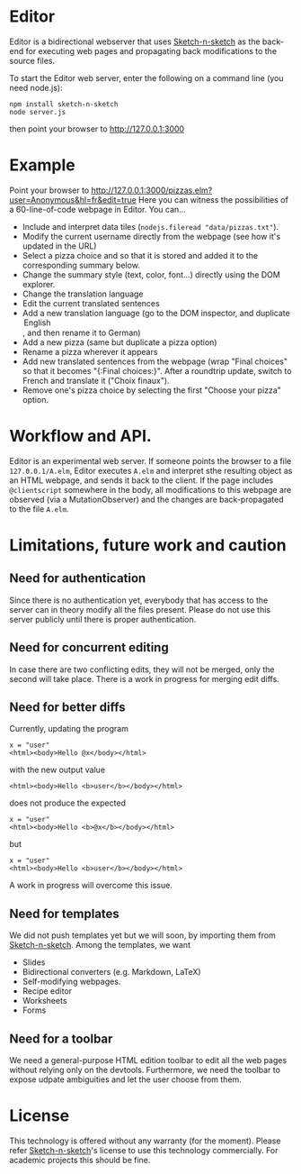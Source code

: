 # Editor

Editor is a bidirectional webserver that uses [Sketch-n-sketch](https://github.com/ravichugh/sketch-n-sketch) as the back-end for executing web pages and propagating back modifications to the source files.

To start the Editor web server, enter the following on a command line (you need node.js):

    npm install sketch-n-sketch
    node server.js

then point your browser to http://127.0.0.1:3000

# Example

Point your browser to http://127.0.0.1:3000/pizzas.elm?user=Anonymous&hl=fr&edit=true
Here you can witness the possibilities of a 60-line-of-code webpage in Editor. You can...
* Include and interpret data tiles (`nodejs.fileread "data/pizzas.txt"`).
* Modify the current username directly from the webpage (see how it's updated in the URL)
* Select a pizza choice and so that it is stored and added it to the corresponding summary below.
* Change the summary style (text, color, font...) directly using the DOM explorer.
* Change the translation language
* Edit the current translated sentences
* Add a new translation language (go to the DOM inspector, and duplicate <option>English</option>, and then rename it to German)
* Add a new pizza (same but duplicate a pizza option)
* Rename a pizza wherever it appears
* Add new translated sentences from the webpage (wrap "Final choices" so that it becomes "{:Final choices:}". After a roundtrip update, switch to French and translate it ("Choix finaux").
* Remove one's pizza choice by selecting the first "Choose your pizza" option.

# Workflow and API.

Editor is an experimental web server.
If someone points the browser to a file `127.0.0.1/A.elm`, Editor executes `A.elm` and interpret sthe resulting object as an HTML webpage, and sends it back to the client.
If the page includes `@clientscript` somewhere in the body, all modifications to this webpage are observed (via a MutationObserver) and the changes are back-propagated to the file `A.elm`.

# Limitations, future work and caution

## Need for authentication

Since there is no authentication yet, everybody that has access to the server can in theory modify all the files present.
Please do not use this server publicly until there is proper authentication.

## Need for concurrent editing

In case there are two conflicting edits, they will not be merged, only the second will take place. There is a work in progress for merging edit diffs.

## Need for better diffs

Currently, updating the program

    x = "user"
    <html><body>Hello @x</body></html>

with the new output value

    <html><body>Hello <b>user</b></body></html>

does not produce the expected

    x = "user"
    <html><body>Hello <b>@x</b></body></html>

but

    x = "user"
    <html><body>Hello <b>user</b></body></html>

A work in progress will overcome this issue.

## Need for templates

We did not push templates yet but we will soon, by importing them from [Sketch-n-sketch](https://github.com/ravichugh/sketch-n-sketch). Among the templates, we want
* Slides
* Bidirectional converters (e.g. Markdown, LaTeX)
* Self-modifying webpages.
* Recipe editor
* Worksheets
* Forms

## Need for a toolbar

We need a general-purpose HTML edition toolbar to edit all the web pages without relying only on the devtools.
Furthermore, we need the toolbar to expose udpate ambiguities and let the user choose from them.

# License

This technology is offered without any warranty (for the moment).
Please refer [Sketch-n-sketch](https://github.com/ravichugh/sketch-n-sketch)'s license to use this technology commercially.
For academic projects this should be fine.
